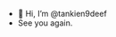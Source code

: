- 👋 Hi, I’m @tankien9deef
- See you again.

<!---
tankien9deef/tankien9deef is a ✨ special ✨ repository because its `README.md` (this file) appears on your GitHub profile.
You can click the Preview link to take a look at your changes.
--->
